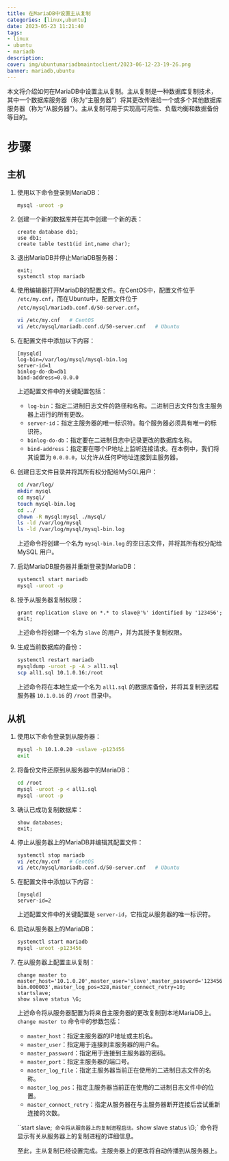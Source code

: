 ```yaml
---
title: 在MariaDB中设置主从复制
categories: [linux,ubuntu]
date: 2023-05-23 11:21:40
tags:
- linux
- ubuntu
- mariadb
description:
cover: img/ubuntumariadbmaintoclient/2023-06-12-23-19-26.png
banner: mariadb,ubuntu
---
```

本文将介绍如何在MariaDB中设置主从复制。主从复制是一种数据库复制技术，其中一个数据库服务器（称为“主服务器”）将其更改传递给一个或多个其他数据库服务器（称为“从服务器”）。主从复制可用于实现高可用性、负载均衡和数据备份等目的。

# 步骤

## 主机

1. 使用以下命令登录到MariaDB：

   ```bash
   mysql -uroot -p
   ```

2. 创建一个新的数据库并在其中创建一个新的表：

   ```mysql
   create database db1;
   use db1;
   create table test1(id int,name char);
   ```

3. 退出MariaDB并停止MariaDB服务器：

   ```mysql
   exit;
   systemctl stop mariadb
   ```

4. 使用编辑器打开MariaDB的配置文件。在CentOS中，配置文件位于 `/etc/my.cnf`，而在Ubuntu中，配置文件位于 `/etc/mysql/mariadb.conf.d/50-server.cnf`。

   ```bash
   vi /etc/my.cnf   # CentOS
   vi /etc/mysql/mariadb.conf.d/50-server.cnf   # Ubuntu
   ```

5. 在配置文件中添加以下内容：

   ```vim
   [mysqld]
   log-bin=/var/log/mysql/mysql-bin.log
   server-id=1
   binlog-do-db=db1
   bind-address=0.0.0.0
   ```

   上述配置文件中的关键配置包括：

   - `log-bin`：指定二进制日志文件的路径和名称。二进制日志文件包含主服务器上进行的所有更改。
   - `server-id`：指定主服务器的唯一标识符。每个服务器必须具有唯一的标识符。
   - `binlog-do-db`：指定要在二进制日志中记录更改的数据库名称。
   - `bind-address`：指定要在哪个IP地址上监听连接请求。在本例中，我们将其设置为 `0.0.0.0`，以允许从任何IP地址连接到主服务器。

6. 创建日志文件目录并将其所有权分配给MySQL用户：

   ```bash
   cd /var/log/
   mkdir mysql
   cd mysql/
   touch mysql-bin.log
   cd ../
   chown -R mysql:mysql ./mysql/
   ls -ld /var/log/mysql
   ls -ld /var/log/mysql/mysql-bin.log
   ```

   上述命令将创建一个名为 `mysql-bin.log` 的空日志文件，并将其所有权分配给 MySQL 用户。

7. 启动MariaDB服务器并重新登录到MariaDB：

   ```bash
   systemctl start mariadb
   mysql -uroot -p
   ```

8. 授予从服务器复制权限：

   ```mysql
   grant replication slave on *.* to slave@'%' identified by '123456';
   exit;
   ```

   上述命令将创建一个名为 `slave` 的用户，并为其授予复制权限。

9. 生成当前数据库的备份：

   ```bash
   systemctl restart mariadb
   mysqldump -uroot -p -A > all1.sql
   scp all1.sql 10.1.0.16:/root
   ```

   上述命令将在本地生成一个名为 `all1.sql` 的数据库备份，并将其复制到远程服务器 `10.1.0.16` 的 `/root` 目录中。

## 从机

1. 使用以下命令登录到从服务器：

   ```bash
   mysql -h 10.1.0.20 -uslave -p123456
   exit
   ```

2. 将备份文件还原到从服务器中的MariaDB：

   ```bash
   cd /root
   mysql -uroot -p < all1.sql
   mysql -uroot -p
   ```

3. 确认已成功复制数据库：

   ```mysql
   show databases;
   exit;
   ```

4. 停止从服务器上的MariaDB并编辑其配置文件：

   ```bash
   systemctl stop mariadb
   vi /etc/my.cnf   # CentOS
   vi /etc/mysql/mariadb.conf.d/50-server.cnf   # Ubuntu
   ```

5. 在配置文件中添加以下内容：

   ```vim
   [mysqld]
   server-id=2
   ```

   上述配置文件中的关键配置是 `server-id`，它指定从服务器的唯一标识符。

6. 启动从服务器上的MariaDB：

   ```bash
   systemctl start mariadb
   mysql -uroot -p123456
   ```

7. 在从服务器上配置主从复制：

   ```mysql
   change master to master_host='10.1.0.20',master_user='slave',master_password='123456',master_port=3306,master_log_file='mysql-bin.000003',master_log_pos=328,master_connect_retry=10;
   startslave;
   show slave status \G;
   ```

   上述命令将从服务器配置为将来自主服务器的更改复制到本地MariaDB上。`change master to` 命令中的参数包括：

   - `master_host`：指定主服务器的IP地址或主机名。
   - `master_user`：指定用于连接到主服务器的用户名。
   - `master_password`：指定用于连接到主服务器的密码。
   - `master_port`：指定主服务器的端口号。
   - `master_log_file`：指定主服务器当前正在使用的二进制日志文件的名称。
   - `master_log_pos`：指定主服务器当前正在使用的二进制日志文件中的位置。
   - `master_connect_retry`：指定从服务器在与主服务器断开连接后尝试重新连接的次数。

   ``start slave;` 命令将从服务器上的复制进程启动。`show slave status \G;` 命令将显示有关从服务器上的复制进程的详细信息。

   至此，主从复制已经设置完成。主服务器上的更改将自动传播到从服务器上。
